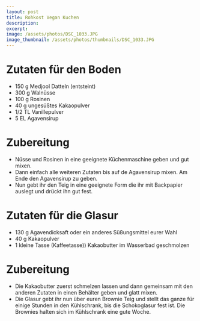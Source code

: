```yaml
---
layout: post
title: Rohkost Vegan Kuchen
description: 
excerpt: 
image: /assets/photos/DSC_1033.JPG
image_thumbnail: /assets/photos/thumbnails/DSC_1033.JPG
---
```


# Zutaten für den Boden
  
  - 150 g Medjool Datteln (entsteint)
  - 300 g Walnüsse
  - 100 g Rosinen
  - 40 g ungesüßtes Kakaopulver
  - 1/2 TL Vanillepulver
  - 5 EL Agavensirup

# Zubereitung

  - Nüsse und Rosinen in eine geeignete Küchenmaschine geben und gut mixen. 
  - Dann einfach alle weiteren Zutaten bis auf de Agavensirup mixen. Am Ende den Agavensirup zu geben.
  - Nun gebt ihr den Teig in eine geeignete Form die ihr mit Backpapier auslegt und drückt ihn gut fest.

# Zutaten für die Glasur

  - 130 g Agavendicksaft oder ein anderes Süßungsmittel eurer Wahl
  - 40 g Kakaopulver
  - 1 kleine Tasse (Kaffeetasse)) Kakaobutter im Wasserbad geschmolzen

# Zubereitung
    
  - Die Kakaobutter zuerst schmelzen lassen und dann gemeinsam mit den anderen Zutaten in einen Behälter geben und glatt mixen.
  - Die Glasur gebt ihr nun über euren Brownie Teig und stellt das ganze für einige Stunden in den Kühlschrank,
  bis die Schokoglasur fest ist. Die Brownies halten sich im Kühlschrank eine gute Woche.